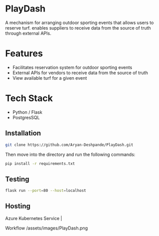 # PlayDash
A mechanism for arranging outdoor sporting events that allows users to reserve turf. enables suppliers to receive data from the source of truth through external APIs.

# Features
- Facilitates reservation system for outdoor sporting events
- External APIs for vendors to receive data from the source of truth
- View available turf for a given event 

# Tech Stack
- Python / Flask
- PostgresSQL

## Installation 
```sh
git clone https://github.com/Aryan-Deshpande/PlayDash.git
```
Then move into the directory and run the following commands:
```sh
pip install -r requirements.txt
```

## Testing
```sh
flask run --port=80 --host=localhost
```

## Hosting

Azure Kubernetes Service |

Workflow
/assets/images/PlayDash.png

